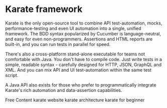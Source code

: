 # Karate framework

Karate is the only open-source tool to combine API test-automation, mocks, performance-testing and even UI automation into a single, unified framework. The BDD syntax popularized by Cucumber is language-neutral, and easy for even non-programmers. Assertions and HTML reports are built-in, and you can run tests in parallel for speed.

There's also a cross-platform stand-alone executable for teams not comfortable with Java. You don't have to compile code. Just write tests in a simple, readable syntax - carefully designed for HTTP, JSON, GraphQL and XML. And you can mix API and UI test-automation within the same test script.

A Java API also exists for those who prefer to programmatically integrate Karate's rich automation and data-assertion capabilities.

<ResourceGroupTitle>Free Content</ResourceGroupTitle>
<BadgeLink colorScheme='blue' badgeText='Official Website' href='https://www.karatelabs.io/'>karate website</BadgeLink>
<BadgeLink colorScheme='yellow' badgeText='Read' href='https://github.com/karatelabs/karate/blob/master/karate-core/src/test/resources/karate-map.jpg?raw=true'>karate architecture</BadgeLink>
<BadgeLink colorScheme='Purple' badgeText='Watch' href='https://www.youtube.com/watch?v=1f6xtJpRx4k&list=PLhW3qG5bs-L-y5Q1zDXJAur1JNZVFB534'>karate for beginner</BadgeLink>
